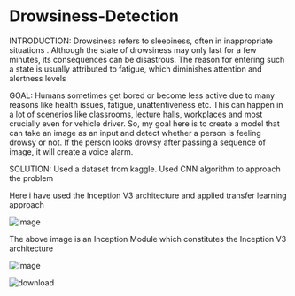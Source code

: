 # Drowsiness-Detection

INTRODUCTION:
      Drowsiness refers to sleepiness, often in inappropriate situations . Although the state of drowsiness may only last for a few minutes, its consequences can be disastrous. The reason for entering such a state is usually attributed to fatigue, which diminishes attention and alertness levels
      
      
GOAL:
     Humans sometimes get bored or become less active due to many reasons like health issues, fatigue, unattentiveness etc. This can happen in a lot of scenerios like classrooms, lecture halls, workplaces and most crucially even for vehicle driver. So, my goal here is to create a model that can take an image as an input and detect whether a person is feeling drowsy or not. If the person looks drowsy after passing a sequence of image, it will create a voice alarm.
     
     
     
     
SOLUTION:
    Used a dataset from kaggle. Used CNN algorithm to approach the problem
    
Here i have used the Inception V3 architecture and applied transfer learning approach
    
    
![image](https://user-images.githubusercontent.com/96677288/170698538-209696fa-8a6c-469c-bed4-c2999935df32.png)


The above image is an Inception Module which constitutes the Inception V3 architecture
    
![image](https://user-images.githubusercontent.com/96677288/170696418-c36b79d4-12ed-41a4-aee6-0229299f37d8.png)

![download](https://user-images.githubusercontent.com/96677288/170696588-7750f0e9-ca7b-4be5-a03a-7dbd0087400b.png)
